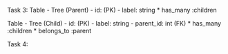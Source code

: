 Task 3:
 Table - Tree (Parent)
    - id: (PK)
    - label: string
    * has_many :children

 Table - Tree (Child)
    - id: (PK)
    - label: string
    - parent_id: int (FK)
    * has_many :children
    * belongs_to :parent



Task 4:
 